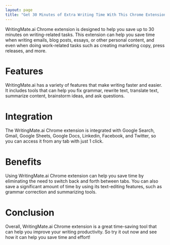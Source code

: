 ```yaml
---
layout: page
title: "Get 30 Minutes of Extra Writing Time With This Chrome Extension"
---
```


WritingMate.ai Chrome extension is designed to help you save up to 30 minutes on writing-related tasks. This extension can help you save time when writing emails, blog posts, essays, or other personal content, and even when doing work-related tasks such as creating marketing copy, press releases, and more.

# Features
WritingMate.ai has a variety of features that make writing faster and easier. It includes tools that can help you fix grammar, rewrite text, translate text, summarize content, brainstorm ideas, and ask questions.

# Integration
The WritingMate.ai Chrome extension is integrated with Google Search, Gmail, Google Sheets, Google Docs, Linkedin, Facebook, and Twitter, so you can access it from any tab with just 1 click.

# Benefits
Using WritingMate.ai Chrome extension can help you save time by eliminating the need to switch back and forth between tabs. You can also save a significant amount of time by using its text-editing features, such as grammar correction and summarizing tools.

# Conclusion
Overall, WritingMate.ai Chrome extension is a great time-saving tool that can help you improve your writing productivity. So try it out now and see how it can help you save time and effort!
